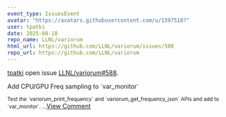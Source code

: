 ```yaml
---
event_type: IssuesEvent
avatar: "https://avatars.githubusercontent.com/u/1597518?"
user: tpatki
date: 2025-08-18
repo_name: LLNL/variorum
html_url: https://github.com/LLNL/variorum/issues/588
repo_url: https://github.com/LLNL/variorum
---
```


<a href='https://github.com/tpatki' target='_blank'>tpatki</a> open issue <a href='https://github.com/LLNL/variorum/issues/588' target='_blank'>LLNL/variorum#588</a>.

<p>Add CPU/GPU Freq sampling to `var_monitor`</p><small>Test the `variorum_print_frequency` and `variorum_get_frequency_json` APIs and add to `var_monitor`. ...</small><a href='https://github.com/LLNL/variorum/issues/588' target='_blank'>View Comment</a>